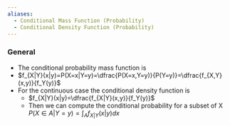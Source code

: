 ```yaml
---
aliases:
  - Conditional Mass Function (Probability)
  - Conditional Density Function (Probability)
---
```

### General
- The conditional probability mass function is
- $f_{X|Y}(x|y)=P(X=x|Y=y)=\dfrac{P(X=x,Y=y)}{P(Y=y)}=\dfrac{f_{X,Y}(x,y)}{f_Y(y)}$
- For the continuous case the conditional density function is
	- $f_{X|Y}(x|y)=\dfrac{f_{X|Y}(x,y)}{f_Y(y)}$
	- Then we can compute the conditional probability for a subset of X $P(X \in A | Y=y)= \int_A f_{X|Y}(x|y)dx$